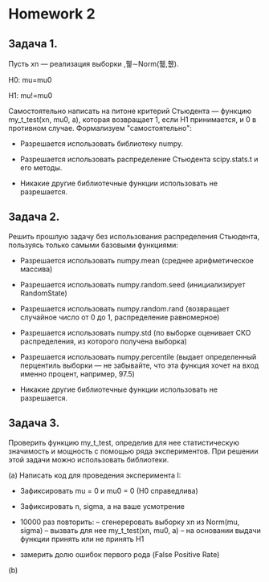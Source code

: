 # Homework 2

## Задача 1.

Пусть xn — реализация выборки ,휉∼Norm(휇,휎).

H0: mu=mu0

H1: mu!=mu0

Самостоятельно написать на питоне критерий Стьюдента — функцию my_t_test(xn, mu0, a), которая возвращает 1, если H1 принимается, и 0 в противном случае. Формализуем "самостоятельно":

- Разрешается использовать библиотеку numpy.

- Разрешается использовать распределение Стьюдента scipy.stats.t и его методы.

- Никакие другие библиотечные функции использовать не разрешается.

## Задача 2.

Решить прошлую задачу без использования распределения Стьюдента, пользуясь только самыми базовыми функциями:

- Разрешается использовать numpy.mean (среднее арифметическое массива)

- Разрешается использовать numpy.random.seed (инициализирует RandomState)

- Разрешается использовать numpy.random.rand (возвращает случайное число от 0 до 1, распределение равномерное)

- Разрешается использовать numpy.std (по выборке оценивает СКО распределения, из которого получена выборка)

- Разрешается использовать numpy.percentile (выдает определенный перцентиль выборки — не забывайте, что эта функция хочет на вход именно процент, например, 97.5)

- Никакие другие библиотечные функции использовать не разрешается.

## Задача 3.

Проверить функцию my_t_test, определив для нее статистическую значимость и мощность с помощью ряда экспериментов. При решении этой задачи можно использовать библиотеки.

(a) Написать код для проведения эксперимента I:

- Зафиксировать mu = 0 и mu0 = 0 (H0 справедлива)

- Зафиксировать n, sigma, a на ваше усмотрение

- 10000 раз повторить:
    – сгенереровать выборку xn из Norm(mu, sigma)
    – вызвать для нее my_t_test(xn, mu0, a)
    – на основании выдачи функции принять или не принять H1
- замерить долю ошибок первого рода (False Positive Rate)

(b)
